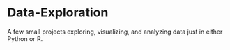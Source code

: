 # Data-Exploration
A few small projects exploring, visualizing, and analyzing data just in either Python or R.
